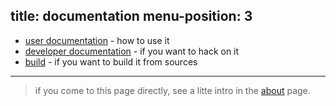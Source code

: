 title: documentation
menu-position: 3
---

 * [user documentation](/documentation/user.html) - how to use it
 * [developer documentation](/documentation/developer.html) - if you want to hack on it
 * [build](/documentation/build.html) - if you want to build it from sources

***

> if you come to this page directly, see a litte intro in the
[about](/index.html) page.
